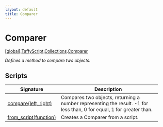 ```yaml
---
layout: default
title: Comparer
---
```


# Comparer

[\[global\]]({{site.baseurl}}/docs/).[TaffyScript]({{site.baseurl}}/docs/TaffyScript/).[Collections]({{site.baseurl}}/docs/TaffyScript/Collections/).[Comparer]({{site.baseurl}}/docs/TaffyScript/Collections/Comparer/)

_Defines a method to compare two objects._

## Scripts

<table>
  <col width="20%">
  <thead>
    <tr>
      <th>Signature</th>
      <th>Description</th>
    </tr>
  </thead>
  <tbody>
    <tr>
      <td><a href="{{site.baseurl}}/docs/TaffyScript/Collections/Comparer/compare">compare(left, right)</a></td>
      <td>Compares two objects, returning a number representing the result. -1 for less than, 0 for equal, 1 for greater than.</td>
    </tr>
    <tr>
      <td><a href="{{site.baseurl}}/docs/TaffyScript/Collections/Comparer/from_script">from_script(function)</a></td>
      <td>Creates a Comparer from a script.</td>
    </tr>
  </tbody>
</table>
